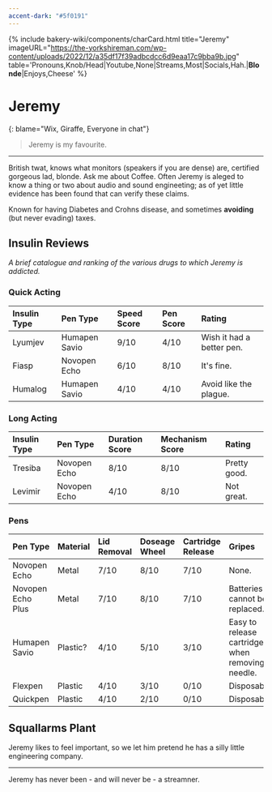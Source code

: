 ```yaml
---
accent-dark: "#5f0191"
---
```


{% include bakery-wiki/components/charCard.html title="Jeremy" imageURL="https://the-yorkshireman.com/wp-content/uploads/2022/12/a35df17f39adbcdcc6d9eaa17c9bba9b.jpg" table='Pronouns,Knob/Head|Youtube,None|Streams,Most|Socials,Hah.|<strong>Blonde</strong>|Enjoys,Cheese' %}

# Jeremy

{: blame="Wix, Giraffe, Everyone in chat"}
> Jeremy is my favourite.

---
British twat, knows what monitors (speakers if you are dense) are, certified gorgeous lad, blonde. Ask me about Coffee. Often Jeremy is aleged to know a thing or two about audio and sound engineeting; as of yet little evidence has been found that can verify these claims.

Known for having Diabetes and Crohns disease, and sometimes **avoiding** (but never evading) taxes.

## Insulin Reviews

*A brief catalogue and ranking of the various drugs to which Jeremy is addicted.*

### Quick Acting

| Insulin Type | Pen Type | Speed Score | Pen Score | Rating |
|:-------------|:---------|:------------|:----------|:-------|
| Lyumjev      | Humapen Savio | 9/10 | 4/10 | Wish it had a better pen. |
| Fiasp        | Novopen Echo | 6/10 | 8/10 | It's fine. |
| Humalog      | Humapen Savio | 4/10 | 4/10 | Avoid like the plague. |

### Long Acting

| Insulin Type | Pen Type | Duration Score | Mechanism Score | Rating |
|:-------------|:---------|:------------|:----------------|:-------|
| Tresiba | Novopen Echo | 8/10 | 8/10 | Pretty good. |
| Levimir | Novopen Echo | 4/10 | 8/10 | Not great. |

### Pens

| Pen Type | Material | Lid Removal | Doseage Wheel | Cartridge Release | Gripes | Rating |
|:---------|:---------|:------------|:--------------|:------------------|:-------|:-------|
| Novopen Echo | Metal | 7/10 | 8/10 | 7/10 | None. | 8/10 |
| Novopen Echo Plus | Metal | 7/10 | 8/10 | 7/10 | Batteries cannot be replaced. | 7/10 |
| Humapen Savio | Plastic? | 4/10 | 5/10 | 3/10 | Easy to release cartridge when removing needle. | 4/10 |
| Flexpen | Plastic | 4/10 | 3/10 | 0/10 | Disposable. | 2/10 |
| Quickpen | Plastic | 4/10 | 2/10 | 0/10 | Disposable. | 2/10 |

## Squallarms Plant

Jeremy likes to feel important, so we let him pretend he has a silly little engineering company.

---
Jeremy has never been - and will never be - a streamner.